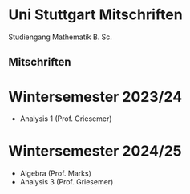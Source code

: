 # Uni Stuttgart Mitschriften
Studiengang Mathematik B. Sc.

## Mitschriften
# Wintersemester 2023/24
- Analysis 1 (Prof. Griesemer)
# Wintersemester 2024/25
- Algebra (Prof. Marks)
- Analysis 3 (Prof. Griesemer)
